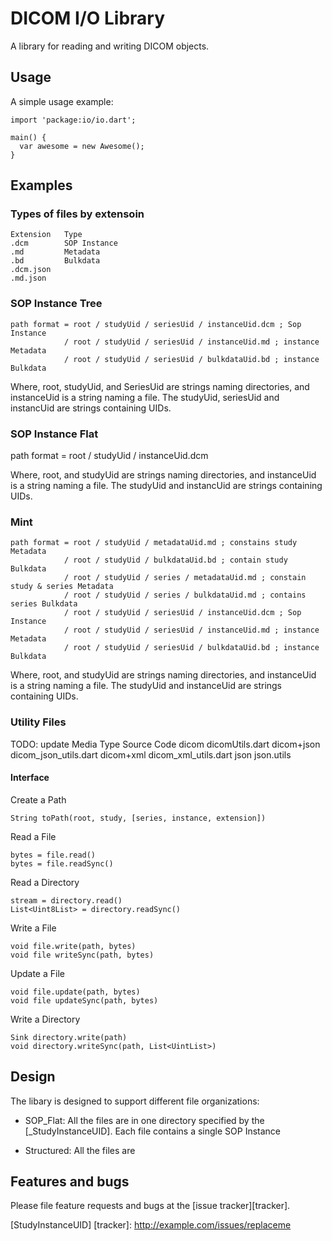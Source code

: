 # DICOM I/O Library

A library for reading and writing DICOM objects.

## Usage

A simple usage example:

    import 'package:io/io.dart';

    main() {
      var awesome = new Awesome();
    }

## Examples

### Types of files by extensoin

    Extension   Type
    .dcm        SOP Instance
    .md         Metadata
    .bd         Bulkdata
    .dcm.json
    .md.json


### SOP Instance Tree

    path format = root / studyUid / seriesUid / instanceUid.dcm ; Sop Instance
                / root / studyUid / seriesUid / instanceUid.md ; instance Metadata
                / root / studyUid / seriesUid / bulkdataUid.bd ; instance Bulkdata

Where, root, studyUid, and SeriesUid are strings naming directories, and instanceUid is a string
naming a file. The studyUid, seriesUid and instancUid are strings containing UIDs.

### SOP Instance Flat

path format = root / studyUid / instanceUid.dcm

Where, root, and studyUid are strings naming directories, and instanceUid is a string
naming a file. The studyUid and instancUid are strings containing UIDs.



### Mint

    path format = root / studyUid / metadataUid.md ; constains study Metadata
                / root / studyUid / bulkdataUid.bd ; contain study Bulkdata
                / root / studyUid / series / metadataUid.md ; constain study & series Metadata
                / root / studyUid / series / bulkdataUid.md ; contains series Bulkdata
                / root / studyUid / seriesUid / instanceUid.dcm ; Sop Instance
                / root / studyUid / seriesUid / instanceUid.md ; instance Metadata
                / root / studyUid / seriesUid / bulkdataUid.bd ; instance Bulkdata

Where, root, and studyUid are strings naming directories, and instanceUid is a string
naming a file. The studyUid and instanceUid are strings containing UIDs.

### Utility Files
TODO: update
    Media Type  Source Code
    dicom       dicomUtils.dart
    dicom+json  dicom_json_utils.dart
    dicom+xml   dicom_xml_utils.dart
    json        json.utils

#### Interface

Create a Path

    String toPath(root, study, [series, instance, extension])

Read a File

    bytes = file.read()
    bytes = file.readSync()

Read a Directory

    stream = directory.read()
    List<Uint8List> = directory.readSync()

Write a File

    void file.write(path, bytes)
    void file writeSync(path, bytes)

Update a File

    void file.update(path, bytes)
    void file updateSync(path, bytes)

Write a Directory

    Sink directory.write(path)
    void directory.writeSync(path, List<UintList>)


## Design

The libary is designed to support different file organizations:

- SOP_Flat: All the files are in one directory specified by the
[_StudyInstanceUID].  Each file contains a single SOP Instance

- Structured: All the files are


## Features and bugs

Please file feature requests and bugs at the [issue tracker][tracker].

[StudyInstanceUID]
[tracker]: http://example.com/issues/replaceme
